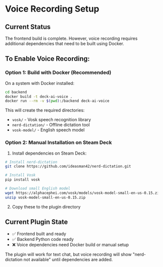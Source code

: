 # Voice Recording Setup

## Current Status
The frontend build is complete. However, voice recording requires additional dependencies that need to be built using Docker.

## To Enable Voice Recording:

### Option 1: Build with Docker (Recommended)
On a system with Docker installed:
```bash
cd backend
docker build -t deck-ai-voice .
docker run --rm -v $(pwd):/backend deck-ai-voice
```

This will create the required directories:
- `vosk/` - Vosk speech recognition library
- `nerd-dictation/` - Offline dictation tool  
- `vosk-model/` - English speech model

### Option 2: Manual Installation on Steam Deck
1. Install dependencies on Steam Deck:
```bash
# Install nerd-dictation
git clone https://github.com/ideasman42/nerd-dictation.git

# Install Vosk
pip install vosk

# Download small English model
wget https://alphacephei.com/vosk/models/vosk-model-small-en-us-0.15.zip
unzip vosk-model-small-en-us-0.15.zip
```

2. Copy these to the plugin directory

## Current Plugin State
- ✅ Frontend built and ready
- ✅ Backend Python code ready
- ❌ Voice dependencies need Docker build or manual setup

The plugin will work for text chat, but voice recording will show "nerd-dictation not available" until dependencies are added.